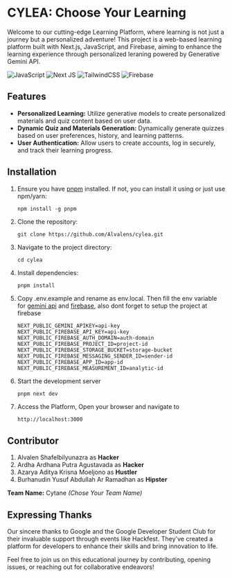 # CYLEA: Choose Your Learning

Welcome to our cutting-edge Learning Platform, where learning is not just a journey but a personalized adventure! This project is a web-based learning platform built with Next.js, JavaScript, and Firebase, aiming to enhance the learning experience through personalized  leraning powered by Generative Gemini API.

![JavaScript](https://img.shields.io/badge/javascript-%23323330.svg?style=for-the-badge&logo=javascript&logoColor=%23F7DF1E) ![Next JS](https://img.shields.io/badge/Next-black?style=for-the-badge&logo=next.js&logoColor=white) ![TailwindCSS](https://img.shields.io/badge/tailwindcss-%2338B2AC.svg?style=for-the-badge&logo=tailwind-css&logoColor=white) ![Firebase](https://img.shields.io/badge/Firebase-039BE5?style=for-the-badge&logo=Firebase&logoColor=white)

## Features

* **Personalized Learning:** Utilize generative models to create personalized materials and quiz content based on user data.
* **Dynamic Quiz and Materials Generation:** Dynamically generate quizzes based on user preferences, history, and learning patterns.
* **User Authentication:** Allow users to create accounts, log in securely, and track their learning progress.

## Installation

1. Ensure you have [pnpm](https://pnpm.io/) installed. If not, you can install it using or just use npm/yarn:

   ```shell
   npm install -g pnpm
   ```
2. Clone the repository:

   ```shell
   git clone https://github.com/Alvalens/cylea.git
   ```
3. Navigate to the project directory:

   ```shell
   cd cylea
   ```
4. Install dependencies:

   ```shell
   pnpm install
   ```
5. Copy .env.example and rename as env.local. Then fill the env variable for [gemini api](https://makersuite.google.com/) and [firebase](https://firebase.google.com/), also dont forget to setup the project at firebase

   ```shell
   NEXT_PUBLIC_GEMINI_APIKEY=api-key
   NEXT_PUBLIC_FIREBASE_API_KEY=api-key
   NEXT_PUBLIC_FIREBASE_AUTH_DOMAIN=auth-domain
   NEXT_PUBLIC_FIREBASE_PROJECT_ID=project-id
   NEXT_PUBLIC_FIREBASE_STORAGE_BUCKET=storage-bucket
   NEXT_PUBLIC_FIREBASE_MESSAGING_SENDER_ID=sender-id
   NEXT_PUBLIC_FIREBASE_APP_ID=app-id
   NEXT_PUBLIC_FIREBASE_MEASUREMENT_ID=analytic-id
   ```
6. Start the development server

   ```javascript
   pnpm next dev
   ```
7. Access the Platform, Open your browser and navigate to

   ```shell
   http://localhost:3000
   ```

## Contributor

1. Alvalen Shafelbilyunazra as **Hacker**
2. Ardha Ardhana Putra Agustavada as **Hacker**
3. Azarya Aditya Krisna Moeljono as **Hustler**
4. Burhanudin Yusuf Abdullah Ar Ramadhan as **Hipster**

**Team Name:** Cytane *(Chose Your Team Name)*

## Expressing Thanks

Our sincere thanks to Google and the Google Developer Student Club for their invaluable support through events like Hackfest. They've created a platform for developers to enhance their skills and bring innovation to life.

Feel free to join us on this educational journey by contributing, opening issues, or reaching out for collaborative endeavors!

